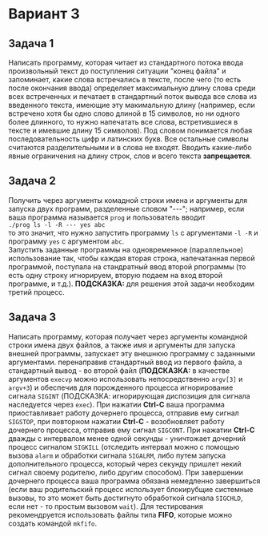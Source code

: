 # Вариант 3


## Задача 1
Написать программу, которая читает из стандартного потока ввода произвольный текст до поступления ситуации "конец файла" и запоминает, какие слова встречались в тексте, после чего (то есть после окончания ввода) определяет максимальную длину слова среди всех встреченных и печатает в стандартный поток вывода все слова из введенного текста, имеющие эту макимальную длину (например, если встречено хотя бы одно слово длиной в 15 символов, но ни одного более длинного, то нужно напечатать все слова, встретившиеся в тексте и имевшие длину 15 символов). Под словом понимается любая последовательность цифр и латинских букв. Все остальные символы считаются разделительными и в слова не входят. Вводить какие-либо явные ограничения на длину строк, слов и всего текста **запрещается**.


## Задача 2
Получить через аргументы комадной строки имена и аргументы для запуска двух программ, разделенные словом "---"; например, если ваша программа называется `prog` и пользователь вводит  
`./prog ls -l -R --- yes abc`  
то это значит, что нужно запустить программу `ls` с аргументами `-l -R` и программу `yes` с аргументом `abc`.  
Запустить заданные программы на одновременное (параллельное) использование так, чтобы каждая вторая строка, напечатанная первой программой, поступала на стандратный ввод второй рпограммы (то есть одну строку игнорируем, вторую подаем на вход второй программе, и т.д.). **ПОДСКАЗКА:** для решения этой задачи необходим третий процесс.


## Задача 3
Написать программу, которая получает через аргументы командной строки имена двух файлов, а также имя и аргументы для запуска внешней программы, запускает эту внешнюю программу с заданными аргументами. перенаправив стандартный ввод из первого файла, а стандартный вывод - во второй файл (**ПОДСКАЗКА:** в качестве аргументов `execvp` можно использовать непосредственно `argv[3]` и `argv+3`) и обеспечив для порожденного процесса игнорирование сигнала `SIGINT` (ПОДСКАЗКА: игнорирующая диспозиция для сигнала наследуется через `exec`). При нажатии **Ctrl-C** ваша программа приоставливает работу дочернего процесса, отправив ему сигнал `SIGSTOP`, при повторном нажатии **Ctrl-C** - возобновляет работу дочернего процесса, отправив ему сигнал `SIGCONT`. При нажатии **Ctrl-C** дважды с интервалом менее одной секунды - уничтожает дочерний процесс сигналом `SIGKILL` (отследить интервал можно с помощью вызова `alarm` и обработки сигнала `SIGALRM`, либо путем запуска дополнительного процесса, который через секунду пришлет некий сигнал своему родителю, либо другим способом). При завершении дочернего процесса ваша программа обязана немедленно завершиться (если ваш родительский процесс использует блокирубщие системные вызовы, то это может быть достигнуто обработкой сигнала `SIGCHLD`, если нет - то простым вызовом `wait`). Для тестирования рекомендруется использовать файлы типа **FIFO**, которые можно создать командой `mkfifo`.
